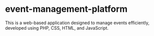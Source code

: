 # event-management-platform
This is a web-based application designed to manage events efficiently, developed using PHP, CSS, HTML, and JavaScript.
